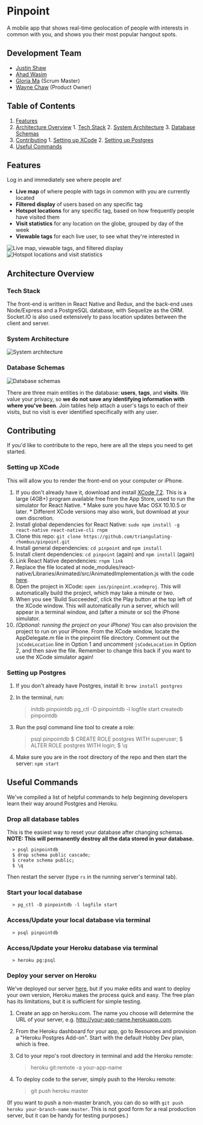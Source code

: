 # Pinpoint

  A mobile app that shows real-time geolocation of people with interests in common with you, and shows you their most popular hangout spots.

## Development Team

  * [Justin Shaw](https://github.com/jshaw22)
  * [Ahad Wasim](https://github.com/Ahad-Wasim)
  * [Gloria Ma](https://github.com/gloriama) (Scrum Master)
  * [Wayne Chaw](https://github.com/waynechaw) (Product Owner)

## Table of Contents

  1. [Features](#features)
  2. [Architecture Overview](#architecture-overview)
    1. [Tech Stack](#tech-stack)
    2. [System Architecture](#system-architecture)
    3. [Database Schemas](#database-schemas)
  3. [Contributing](#contributing)
    1. [Setting up XCode](#setting-up-xcode)
    2. [Setting up Postgres](#setting-up-postgres)
  4. [Useful Commands](#useful-commands)

## Features

  Log in and immediately see where people are!

  * **Live map** of where people with tags in common with you are currently located
  * **Filtered display** of users based on any specific tag
  * **Hotspot locations** for any specific tag, based on how frequently people have visited them
  * **Visit statistics** for any location on the globe, grouped by day of the week
  * **Viewable tags** for each live user, to see what they're interested in

![Live map, viewable tags, and filtered display](https://giant.gfycat.com/MisguidedFrightenedAsiaticgreaterfreshwaterclam.gif) ![Hotspot locations and visit statistics](https://fat.gfycat.com/AdmiredLargeJumpingbean.gif)

## Architecture Overview

### Tech Stack
  
  The front-end is written in React Native and Redux, and the back-end uses Node/Express and a PostgreSQL database, with Sequelize as the ORM. Socket.IO is also used extensively to pass location updates between the client and server.

### System Architecture

![System architecture](http://s31.postimg.org/apinlbqbf/pinpoint.png)

### Database Schemas

![Database schemas](http://i.imgur.com/oxvTk9f.png)

  There are three main entities in the database: **users**, **tags**, and **visits**. We value your privacy, so **we do not save any identifying information with where you've been**. Join tables help attach a user's tags to each of their visits, but no visit is ever identified specifically with any user.

## Contributing

  If you'd like to contribute to the repo, here are all the steps you need to get started.

### Setting up XCode

  This will allow you to render the front-end on your computer or iPhone.
  
  1. If you don't already have it, download and install [XCode 7.2](https://itunes.apple.com/us/app/xcode/id497799835). This is a large (4GB+) program available free from the App Store, used to run the simulator for React Native.
    * Make sure you have Mac OSX 10.10.5 or later.
    * Different XCode versions may also work, but download at your own discretion.
  2. Install global dependencies for React Native: `sudo npm install -g react-native react-native-cli rnpm`
  3. Clone this repo: `git clone https://github.com/triangulating-rhombus/pinpoint.git`
  4. Install general dependencies: `cd pinpoint` and `npm install`
  5. Install client dependencies: `cd pinpoint` (again) and `npm install` (again)
  6. Link React Native dependencies: `rnpm link`
  7. Replace the file located at node_modules/react-native/Libraries/Animated/src/AnimatedImplementation.js with the code [here](https://gist.githubusercontent.com/lelandrichardson/c0d938e02301f9294465/raw/5053cebc66989d27697bbb08450f360555309b0c/AnimatedImplementation.js).
  8. Open the project in XCode: `open ios/pinpoint.xcodeproj`. This will automatically build the project, which may take a minute or two.
  9. When you see 'Build Succeeded', click the Play button at the top left of the XCode window. This will automatically run a server, which will appear in a terminal window, and (after a minute or so) the iPhone simulator.
  10. *(Optional: running the project on your iPhone)* You can also provision the project to run on your iPhone. From the XCode window, locate the AppDelegate.m file in the pinpoint file directory. Comment out the `jsCodeLocation` line in Option 1 and uncomment `jsCodeLocation` in Option 2, and then save the file. Remember to change this back if you want to use the XCode simulator again!

### Setting up Postgres
  
  1. If you don't already have Postgres, install it: `brew install postgres`
  2. In the terminal, run:

        > initdb pinpointdb 
        > pg_ctl -D pinpointdb -l logfile start
        > createdb pinpointdb

  3. Run the psql command line tool to create a role:

        > psql pinpointdb
        $ CREATE ROLE postgres WITH superuser;
        $ ALTER ROLE postgres WITH login;
        $ \q

  4. Make sure you are in the root directory of the repo and then start the server: `npm start`

## Useful Commands

  We've compiled a list of helpful commands to help beginning developers learn their way around Postgres and Heroku.

### Drop all database tables

  This is the easiest way to reset your database after changing schemas. **NOTE: This will permanently destroy all the data stored in your database.**
```
  > psql pinpointdb
  $ drop schema public cascade;
  $ create schema public;
  $ \q
```
  Then restart the server (type `rs` in the running server's terminal tab).

### Start your local database

```
  > pg_ctl -D pinpointdb -l logfile start
```

### Access/Update your local database via terminal

```
  > psql pinpointdb
```

### Access/Update your Heroku database via terminal

```
  > heroku pg:psql
```

### Deploy your server on Heroku

  We've deployed our server [here](http://tr-pinpoint-server.herokuapp.com), but if you make edits and want to deploy your own version, Heroku makes the process quick and easy. The free plan has its limitations, but it is sufficient for simple testing.

  1. Create an app on heroku.com. The name you choose will determine the URL of your server, e.g. http://your-app-name.herokuapp.com.

  2. From the Heroku dashboard for your app, go to Resources and provision a "Heroku Postgres Add-on". Start with the default Hobby Dev plan, which is free.

  3. Cd to your repo's root directory in terminal and add the Heroku remote:

        > heroku git:remote -a your-app-name
  
  4. To deploy code to the server, simply push to the Heroku remote:

        > git push heroku master

  (If you want to push a non-master branch, you can do so with `git push heroku your-branch-name:master`. This is not good form for a real production server, but it can be handy for testing purposes.)
